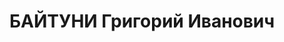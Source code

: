 ---
title: БАЙТУНИ Григорий Иванович
description: "1889 г.р., урож .г.Мерзифон, Турция, армянин, соц.положение сын ремесленника,\
  \ проживал в г.Краснодаре, член ВКП(б), образование высшее, секретарь райкома ВКП(б.\
  \ Волошинского района. \n  Арестован 17.02.1937 г. УНКВД по АЧК г.Краснодара за\
  \ участие в контрреволюционной троцкистской, террористической организации. \n  Осуждён\
  \ 14.12.1937 г. ВК Верховного суда СССР по ст.ст.58-7-3-11 УК РСФСР к расстрелу.\
  \ Приговор приведён в исполнение 14.12.1937 г. в г.Ростове-на-Дону. 05.09.1957 г.\
  \ ВК Верховного суда СССР дело в отношении Байтуни Г.И. производством прекращено,\
  \ за отсутствием состава преступления ."
---